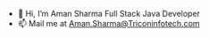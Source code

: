 - 👋 Hi, I’m Aman Sharma Full Stack Java Developer
- 📫 Mail me at Aman.Sharma@Triconinfotech.com

<!---
Aman-Sharma-02/Aman-Sharma-02 is a ✨ special ✨ repository because its `README.md` (this file) appears on your GitHub profile.
You can click the Preview link to take a look at your changes.
--->
